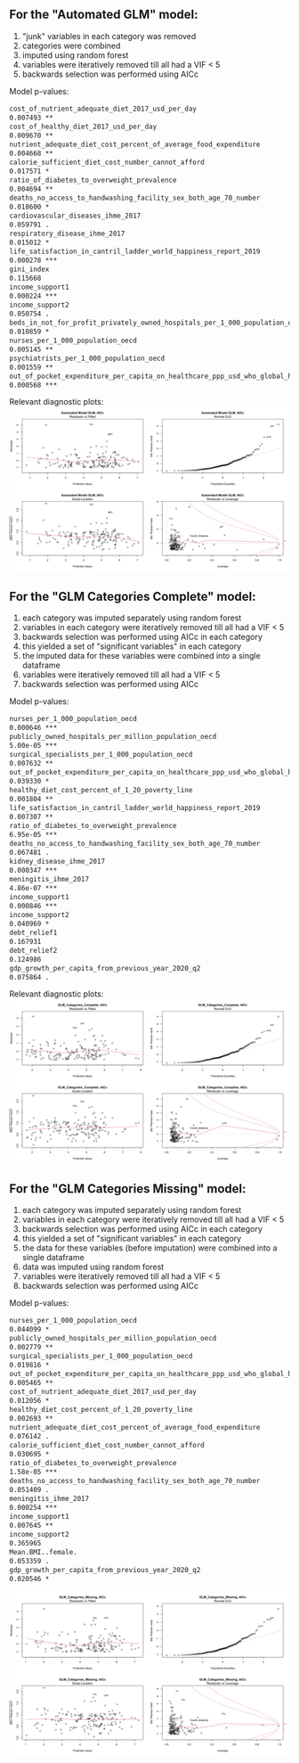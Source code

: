 ## For the "Automated GLM" model:

1. "junk" variables in each category was removed
2. categories were combined
3. imputed using random forest
4. variables were iteratively removed till all had a VIF < 5
5. backwards selection was performed using AICc

Model p-values:
```
cost_of_nutrient_adequate_diet_2017_usd_per_day                                          0.007493 ** 
cost_of_healthy_diet_2017_usd_per_day                                                    0.009670 ** 
nutrient_adequate_diet_cost_percent_of_average_food_expenditure                          0.004668 ** 
calorie_sufficient_diet_cost_number_cannot_afford                                        0.017571 *  
ratio_of_diabetes_to_overweight_prevalence                                               0.004694 ** 
deaths_no_access_to_handwashing_facility_sex_both_age_70_number                          0.018600 *  
cardiovascular_diseases_ihme_2017                                                        0.059791 .  
respiratory_disease_ihme_2017                                                            0.015012 *  
life_satisfaction_in_cantril_ladder_world_happiness_report_2019                          0.000278 ***
gini_index                                                                               0.115668    
income_support1                                                                          0.000224 ***
income_support2                                                                          0.050754 .  
beds_in_not_for_profit_privately_owned_hospitals_per_1_000_population_oecd               0.010859 *  
nurses_per_1_000_population_oecd                                                         0.005145 ** 
psychiatrists_per_1_000_population_oecd                                                  0.001559 ** 
out_of_pocket_expenditure_per_capita_on_healthcare_ppp_usd_who_global_health_expenditure 0.000568 ***
```

Relevant diagnostic plots:
![Automated_Model_GLM_diagnostics](Automated_Model_GLM.png)

## For the "GLM Categories Complete" model:
1. each category was imputed separately using random forest
2. variables in each category were iteratively removed till all had a VIF < 5
3. backwards selection was performed using AICc in each category
4. this yielded a set of "significant variables" in each category
5. the imputed data for these variables were combined into a single dataframe
6. variables were iteratively removed till all had a VIF < 5
7. backwards selection was performed using AICc

Model p-values:
```
nurses_per_1_000_population_oecd                                                         0.000646 ***
publicly_owned_hospitals_per_million_population_oecd                                     5.00e-05 ***
surgical_specialists_per_1_000_population_oecd                                           0.007632 ** 
out_of_pocket_expenditure_per_capita_on_healthcare_ppp_usd_who_global_health_expenditure 0.039330 *  
healthy_diet_cost_percent_of_1_20_poverty_line                                           0.001804 ** 
life_satisfaction_in_cantril_ladder_world_happiness_report_2019                          0.007307 ** 
ratio_of_diabetes_to_overweight_prevalence                                               6.95e-05 ***
deaths_no_access_to_handwashing_facility_sex_both_age_70_number                          0.067481 .  
kidney_disease_ihme_2017                                                                 0.000347 ***
meningitis_ihme_2017                                                                     4.86e-07 ***
income_support1                                                                          0.000846 ***
income_support2                                                                          0.040969 *  
debt_relief1                                                                             0.167931    
debt_relief2                                                                             0.124986    
gdp_growth_per_capita_from_previous_year_2020_q2                                         0.075864 .  
```
Relevant diagnostic plots:
![GLM Categories Complete](GLM_Categories_Complete.png)

## For the "GLM Categories Missing" model:
1. each category was imputed separately using random forest
2. variables in each category were iteratively removed till all had a VIF < 5
3. backwards selection was performed using AICc in each category
4. this yielded a set of "significant variables" in each category
5. the data for these variables (before imputation) were combined into a single dataframe
6. data was imputed using random forest
7. variables were iteratively removed till all had a VIF < 5
8. backwards selection was performed using AICc

Model p-values:
```
nurses_per_1_000_population_oecd                                                         0.044099 *  
publicly_owned_hospitals_per_million_population_oecd                                     0.002779 ** 
surgical_specialists_per_1_000_population_oecd                                           0.019816 *  
out_of_pocket_expenditure_per_capita_on_healthcare_ppp_usd_who_global_health_expenditure 0.005465 ** 
cost_of_nutrient_adequate_diet_2017_usd_per_day                                          0.012056 *  
healthy_diet_cost_percent_of_1_20_poverty_line                                           0.002693 ** 
nutrient_adequate_diet_cost_percent_of_average_food_expenditure                          0.076142 .  
calorie_sufficient_diet_cost_number_cannot_afford                                        0.030695 *  
ratio_of_diabetes_to_overweight_prevalence                                               1.58e-05 ***
deaths_no_access_to_handwashing_facility_sex_both_age_70_number                          0.051409 .  
meningitis_ihme_2017                                                                     0.000254 ***
income_support1                                                                          0.007645 ** 
income_support2                                                                          0.365965    
Mean.BMI..female.                                                                        0.053359 .  
gdp_growth_per_capita_from_previous_year_2020_q2                                         0.020546 * 
```
![GLM Categories Missing](GLM_Categories_Missing.png)